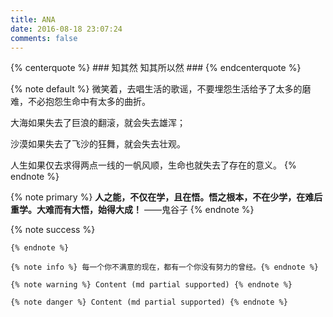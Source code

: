 ```yaml
---
title: ANA
date: 2016-08-18 23:07:24
comments: false
---
```


{% centerquote %} ### 知其然 知其所以然 ### {% endcenterquote %}

{% note default %}
  微笑着，去唱生活的歌谣，不要埋怨生活给予了太多的磨难，不必抱怨生命中有太多的曲折。

  大海如果失去了巨浪的翻滚，就会失去雄浑；

  沙漠如果失去了飞沙的狂舞，就会失去壮观。

  人生如果仅去求得两点一线的一帆风顺，生命也就失去了存在的意义。
{% endnote %}

{% note primary %}
**人之能，不仅在学，且在悟。悟之根本，不在少学，在难后重学。大难而有大悟，始得大成！**   ——鬼谷子
{% endnote %}

{% note success %}
~~~***每一件事到最后都是好事，如果不是，说明还没到最后***~~~
{% endnote %}

{% note info %} 每一个你不满意的现在，都有一个你没有努力的曾经。{% endnote %}

{% note warning %} Content (md partial supported) {% endnote %}

{% note danger %} Content (md partial supported) {% endnote %}
